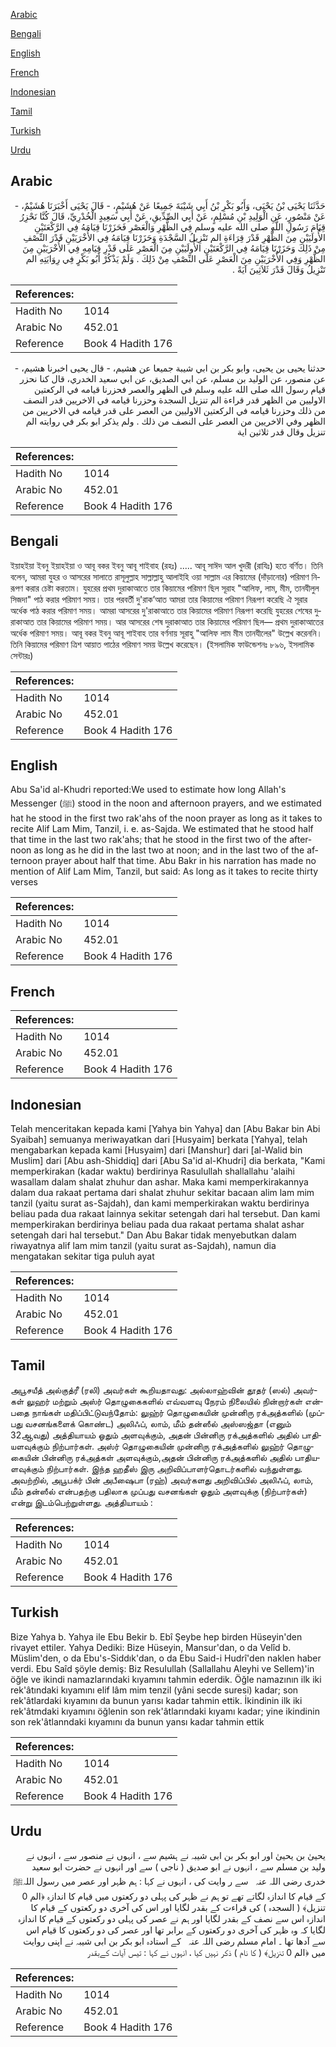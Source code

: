 [Arabic](#arabic)

[Bengali](#bengali)

[English](#english)

[French](#french)

[Indonesian](#indonesian)

[Tamil](#tamil)

[Turkish](#turkish)

[Urdu](#urdu)

## Arabic


<div dir="rtl" lang="ar" style={{fontSize:'larger',backgroundColor:'#f8f9fa',padding:20}}>
حَدَّثَنَا يَحْيَى بْنُ يَحْيَى، وَأَبُو بَكْرِ بْنُ أَبِي شَيْبَةَ جَمِيعًا عَنْ هُشَيْمٍ، - قَالَ يَحْيَى أَخْبَرَنَا هُشَيْمٌ، - عَنْ مَنْصُورٍ، عَنِ الْوَلِيدِ بْنِ مُسْلِمٍ، عَنْ أَبِي الصِّدِّيقِ، عَنْ أَبِي سَعِيدٍ الْخُدْرِيِّ، قَالَ كُنَّا نَحْزِرُ قِيَامَ رَسُولِ اللَّهِ صلى الله عليه وسلم فِي الظُّهْرِ وَالْعَصْرِ فَحَزَرْنَا قِيَامَهُ فِي الرَّكْعَتَيْنِ الأُولَيَيْنِ مِنَ الظُّهْرِ قَدْرَ قِرَاءَةِ الم تَنْزِيلُ السَّجْدَةِ وَحَزَرْنَا قِيَامَهُ فِي الأُخْرَيَيْنِ قَدْرَ النِّصْفِ مِنْ ذَلِكَ وَحَزَرْنَا قِيَامَهُ فِي الرَّكْعَتَيْنِ الأُولَيَيْنِ مِنَ الْعَصْرِ عَلَى قَدْرِ قِيَامِهِ فِي الأُخْرَيَيْنِ مِنَ الظُّهْرِ وَفِي الأُخْرَيَيْنِ مِنَ الْعَصْرِ عَلَى النِّصْفِ مِنْ ذَلِكَ ‏.‏ وَلَمْ يَذْكُرْ أَبُو بَكْرٍ فِي رِوَايَتِهِ الم تَنْزِيلُ وَقَالَ قَدْرَ ثَلاَثِينَ آيَةً ‏.‏
</div>
<div style={{backgroundColor:'#f8f9fa',padding:20, marginBottom: 10}}><table> <thead> <tr> <th>References:</th> <th></th> </tr> </thead> <tbody><tr><td>Hadith No</td><td>1014</td></tr><tr><td>Arabic No</td><td>452.01</td></tr><tr><td>Reference</td><td>Book 4 Hadith 176</td></tr></tbody></table></div>


<div dir="rtl" lang="ar" style={{fontSize:'larger',backgroundColor:'#f8f9fa',padding:20}}>
حدثنا يحيى بن يحيى، وابو بكر بن ابي شيبة جميعا عن هشيم، - قال يحيى اخبرنا هشيم، - عن منصور، عن الوليد بن مسلم، عن ابي الصديق، عن ابي سعيد الخدري، قال كنا نحزر قيام رسول الله صلى الله عليه وسلم في الظهر والعصر فحزرنا قيامه في الركعتين الاوليين من الظهر قدر قراءة الم تنزيل السجدة وحزرنا قيامه في الاخريين قدر النصف من ذلك وحزرنا قيامه في الركعتين الاوليين من العصر على قدر قيامه في الاخريين من الظهر وفي الاخريين من العصر على النصف من ذلك . ولم يذكر ابو بكر في روايته الم تنزيل وقال قدر ثلاثين اية
</div>
<div style={{backgroundColor:'#f8f9fa',padding:20, marginBottom: 10}}><table> <thead> <tr> <th>References:</th> <th></th> </tr> </thead> <tbody><tr><td>Hadith No</td><td>1014</td></tr><tr><td>Arabic No</td><td>452.01</td></tr><tr><td>Reference</td><td>Book 4 Hadith 176</td></tr></tbody></table></div>

## Bengali


<div dir="ltr" lang="bn" style={{fontSize:'larger',backgroundColor:'#f8f9fa',padding:20}}>
ইয়াহইয়া ইবনু ইয়াহইয়া ও আবূ বকর ইবনু আবূ শাইবাহ (রহঃ) ..... আবূ সাঈদ আল খুদরী (রাযিঃ) হতে বর্ণিত। তিনি বলেন, আমরা যুহর ও আসরের সালাতে রাসূলুল্লাহ সাল্লাল্লাহু আলাইহি ওয়া সাল্লাম এর কিয়ামের (দাঁড়ানোর) পরিমাণ নিরূপণ করার চেষ্টা করতাম। যুহরের প্রথম দুরাকাআতে তার কিয়ামের পরিমাণ ছিল সূরাহ "আলিফ, লাম, মীম, তানযীলুল সিজদা" পাঠ করার পরিমাণ সময়। তার পরবর্তী দু'রাক’আত আমরা তার কিয়ামের পরিমাণ নিরূপণ করেছি ঐ সূরার অর্ধেক পাঠ করার পরিমাণ সময়। আমরা আসরের দু'রাকাআতে তার কিয়ামের পরিমাণ নিরূপণ করেছি যুহরের শেষের দুরাকাআত তার কিয়ামের পরিমাণ সময়। আর আসরের শেষ দুরাকাআত তার কিয়ামের পরিমাণ ছিল— প্রথম দুরাকাআতের অর্ধেক পরিমাণ সময়। আবূ বকর ইবনু আবূ শাইবাহ তার বর্ণনায় সূরাহু "আলিফ লাম মীম তানযীলের" উল্লেখ করেননি। তিনি কিয়ামের পরিমাণ ত্রিশ আয়াত পাঠের পরিমাণ সময় উল্লেখ করেছেন। (ইসলামিক ফাউন্ডেশনঃ ৮৯৬, ইসলামিক সেন্টারঃ)
</div>
<div style={{backgroundColor:'#f8f9fa',padding:20, marginBottom: 10}}><table> <thead> <tr> <th>References:</th> <th></th> </tr> </thead> <tbody><tr><td>Hadith No</td><td>1014</td></tr><tr><td>Arabic No</td><td>452.01</td></tr><tr><td>Reference</td><td>Book 4 Hadith 176</td></tr></tbody></table></div>

## English


<div dir="ltr" lang="en" style={{fontSize:'larger',backgroundColor:'#f8f9fa',padding:20}}>
Abu Sa'id al-Khudri reported:We used to estimate how long Allah's Messenger (ﷺ) stood in the noon and afternoon prayers, and we estimated hat he stood in the first two rak'ahs of the noon prayer as long as it takes to recite Alif Lam Mim, Tanzil, i. e. as-Sajda. We estimated that he stood half that time in the last two rak'ahs; that he stood in the first two of the afternoon as long as he did in the last two at noon; and in the last two of the afternoon prayer about half that time. Abu Bakr in his narration has made no mention of Alif Lam Mim, Tanzil, but said: As long as it takes to recite thirty verses
</div>
<div style={{backgroundColor:'#f8f9fa',padding:20, marginBottom: 10}}><table> <thead> <tr> <th>References:</th> <th></th> </tr> </thead> <tbody><tr><td>Hadith No</td><td>1014</td></tr><tr><td>Arabic No</td><td>452.01</td></tr><tr><td>Reference</td><td>Book 4 Hadith 176</td></tr></tbody></table></div>

## French


<div dir="ltr" lang="fr" style={{fontSize:'larger',backgroundColor:'#f8f9fa',padding:20}}>

</div>
<div style={{backgroundColor:'#f8f9fa',padding:20, marginBottom: 10}}><table> <thead> <tr> <th>References:</th> <th></th> </tr> </thead> <tbody><tr><td>Hadith No</td><td>1014</td></tr><tr><td>Arabic No</td><td>452.01</td></tr><tr><td>Reference</td><td>Book 4 Hadith 176</td></tr></tbody></table></div>

## Indonesian


<div dir="ltr" lang="id" style={{fontSize:'larger',backgroundColor:'#f8f9fa',padding:20}}>
Telah menceritakan kepada kami [Yahya bin Yahya] dan [Abu Bakar bin Abi Syaibah] semuanya meriwayatkan dari [Husyaim] berkata [Yahya], telah mengabarkan kepada kami [Husyaim] dari [Manshur] dari [al-Walid bin Muslim] dari [Abu ash-Shiddiq] dari [Abu Sa'id al-Khudri] dia berkata, "Kami memperkirakan (kadar waktu) berdirinya Rasulullah shallallahu 'alaihi wasallam dalam shalat zhuhur dan ashar. Maka kami memperkirakannya dalam dua rakaat pertama dari shalat zhuhur sekitar bacaan alim lam mim tanzil (yaitu surat as-Sajdah), dan kami memperkirakan waktu berdirinya beliau pada dua rakaat lainnya sekitar setengah dari hal tersebut. Dan kami memperkirakan berdirinya beliau pada dua rakaat pertama shalat ashar setengah dari hal tersebut." Dan Abu Bakar tidak menyebutkan dalam riwayatnya alif lam mim tanzil (yaitu surat as-Sajdah), namun dia mengatakan sekitar tiga puluh ayat
</div>
<div style={{backgroundColor:'#f8f9fa',padding:20, marginBottom: 10}}><table> <thead> <tr> <th>References:</th> <th></th> </tr> </thead> <tbody><tr><td>Hadith No</td><td>1014</td></tr><tr><td>Arabic No</td><td>452.01</td></tr><tr><td>Reference</td><td>Book 4 Hadith 176</td></tr></tbody></table></div>

## Tamil


<div dir="ltr" lang="ta" style={{fontSize:'larger',backgroundColor:'#f8f9fa',padding:20}}>
அபூசயீத் அல்குத்ரீ (ரலி) அவர்கள் கூறியதாவது: அல்லாஹ்வின் தூதர் (ஸல்) அவர்கள் லுஹர் மற்றும் அஸ்ர் தொழுகைகளில் எவ்வளவு நேரம் நிலையில் நின்றார்கள் என்பதை நாங்கள் மதிப்பிட்டுவந்தோம்: லுஹ்ர் தொழுகையின் முன்னிரு ரக்அத்களில் (முப்பது வசனங்களைக் கொண்ட) அலிஃப், லாம், மீம் தன்ஸீல் அஸ்ஸஜ்தா (எனும் 32ஆவது) அத்தியாயம் ஓதும் அளவுக்கும், அதன் பின்னிரு ரக்அத்களில் அதில் பாதியளவுக்கும் நிற்பார்கள். அஸ்ர் தொழுகையின் முன்னிரு ரக்அத்களில் லுஹ்ர் தொழுகையின் பின்னிரு ரக்அத்கள் அளவுக்கும்,அதன் பின்னிரு ரக்அத்களில் அதில் பாதியளவுக்கும் நிற்பார்கள். இந்த ஹதீஸ் இரு அறிவிப்பாளர்தொடர்களில் வந்துள்ளது. அவற்றில், அபூபக்ர் பின் அபீஷைபா (ரஹ்) அவர்களது அறிவிப்பில் அலிஃப், லாம், மீம் தன்ஸீல் என்பதற்கு பதிலாக முப்பது வசனங்கள் ஓதும் அளவுக்கு (நிற்பார்கள்) என்று இடம்பெற்றுள்ளது. அத்தியாயம் :
</div>
<div style={{backgroundColor:'#f8f9fa',padding:20, marginBottom: 10}}><table> <thead> <tr> <th>References:</th> <th></th> </tr> </thead> <tbody><tr><td>Hadith No</td><td>1014</td></tr><tr><td>Arabic No</td><td>452.01</td></tr><tr><td>Reference</td><td>Book 4 Hadith 176</td></tr></tbody></table></div>

## Turkish


<div dir="ltr" lang="tr" style={{fontSize:'larger',backgroundColor:'#f8f9fa',padding:20}}>
Bize Yahya b. Yahya ile Ebu Bekir b. Ebî Şeybe hep birden Hüseyin'den rivayet ettiler. Yahya Dediki: Bize Hüseyin, Mansur'dan, o da Velîd b. Müslim'den, o da Ebu's-Siddık'dan, o da Ebu Said-i Hudrî'den naklen haber verdi. Ebu Saîd şöyle demiş: Biz ResuIullah (Sallallahu Aleyhi ve Sellem)'in öğle ve ikindi namazlarındaki kıyamını tahmin ederdik. Öğle namazının ilk iki rek'âtındaki kıyamını elif lâm mim tenzil (yâni secde suresi) kadar; son rek'âtlardaki kıyamını da bunun yarısı kadar tahmin ettik. İkindinin ilk iki rek'âtmdaki kıyamını öğlenin son rek'âtlarındaki kıyamı kadar; yine ikindinin son rek'âtlanndaki kıyamını da bunun yansı kadar tahmin ettik
</div>
<div style={{backgroundColor:'#f8f9fa',padding:20, marginBottom: 10}}><table> <thead> <tr> <th>References:</th> <th></th> </tr> </thead> <tbody><tr><td>Hadith No</td><td>1014</td></tr><tr><td>Arabic No</td><td>452.01</td></tr><tr><td>Reference</td><td>Book 4 Hadith 176</td></tr></tbody></table></div>

## Urdu


<div dir="rtl" lang="ur" style={{fontSize:'larger',backgroundColor:'#f8f9fa',padding:20}}>
یحییٰ بن یحییٰ اور ابو بکر بن ابی شیبہ نے ہشیم سے ، انہوں نے منصور سے ، انہوں نے ولید بن مسلم سے ، انہوں نے ابو صدیق ( ناجی ) سے اور انہوں نے حضرت ابو سعید خدری ‌رضی ‌اللہ ‌عنہ ‌ ‌ سے ر وایت کی ، انہوں نے کہا : ہم ظہر اور عصر میں رسول اللہﷺ کے قیام کا اندازہ لگاتے تھے تو ہم نے ظہر کی پہلی دو رکعتوں میں قیام کا اندازہ ﴿الم 0 تنزيل﴾ ( السجدہ ) کی قراءت کے بقدر لگایا اور اس کی آخری دو رکعتوں کے قیام کا اندازہ اس سے نصف کے بقدر لگایا اور ہم نے عصر کی پہلی دو رکعتوں کے قیام کا اندازہ لگایا کہ وہ ظہر کی آخری دو رکعتوں کے برابر تھا اور عصر کی دو رکعتوں کا قیام اس سے آدھا تھا ۔ امام مسلم ‌رضی ‌اللہ ‌عنہ ‌ ‌ کے استادہ ابو بکر بن ابی شیبہ نے اپنی روایت میں ﴿الم 0 تنزيل﴾ ( کا نام ) ذکر نہیں کیا ، انہوں نے کہا : تیس آیات کےبقدر
</div>
<div style={{backgroundColor:'#f8f9fa',padding:20, marginBottom: 10}}><table> <thead> <tr> <th>References:</th> <th></th> </tr> </thead> <tbody><tr><td>Hadith No</td><td>1014</td></tr><tr><td>Arabic No</td><td>452.01</td></tr><tr><td>Reference</td><td>Book 4 Hadith 176</td></tr></tbody></table></div>
